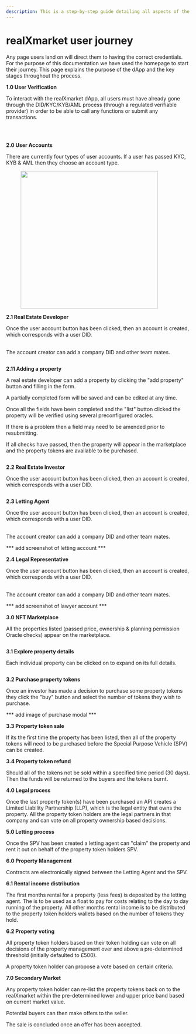 ```yaml
---
description: This is a step-by-step guide detailing all aspects of the user journey.
---
```


# realXmarket user journey

Any page users land on will direct them to having the correct credentials. For the purpose of this documentation we have used the homepage to start their journey. This page explains the purpose of the dApp and the key stages throughout the process.

**1.0 User Verification**

To interact with the realXmarket dApp, all users must have already gone through the DID/KYC/KYB/AML process (through a regulated verifiable provider) in order to be able to call any functions or submit any transactions.

<figure><img src="../.gitbook/assets/Landing page.jpg" alt=""><figcaption></figcaption></figure>

<figure><img src="../.gitbook/assets/Verify-Your-Personal-KYC-Credential.jpg" alt=""><figcaption></figcaption></figure>

\
**2.0 User Accounts**

There are currently four types of user accounts. If a user has passed KYC, KYB & AML then they choose an account type.

<figure><img src="../.gitbook/assets/Select_user_type_1 (2).png" alt="" width="375"><figcaption></figcaption></figure>

**2.1 Real Estate Developer**

Once the user account button has been clicked, then an account is created, which corresponds with a user DID.

\
The account creator can add a company DID and other team mates.

<figure><img src="../.gitbook/assets/Company.png" alt=""><figcaption></figcaption></figure>

**2.11 Adding a property**

A real estate developer can add a property by clicking the "add property" button and filling in the form.&#x20;

A partially completed form will be saved and can be edited at any time.

Once all the fields have been completed and the "list" button clicked the property will be verified using several preconfigured oracles.

If there is a problem then a field may need to be amended prior to resubmitting.

If all checks have passed, then the property will appear in the marketplace and the property tokens are available to be purchased.

<figure><img src="../.gitbook/assets/Add properties.png" alt=""><figcaption></figcaption></figure>

**2.2 Real Estate Investor**

Once the user account button has been clicked, then an account is created, which corresponds with a user DID.

<figure><img src="../.gitbook/assets/investor Profile.png" alt=""><figcaption></figcaption></figure>

**2.3 Letting Agent**

Once the user account button has been clicked, then an account is created, which corresponds with a user DID.

\
The account creator can add a company DID and other team mates.

\*\*\* add screenshot of letting account \*\*\*



**2.4 Legal Representative**

Once the user account button has been clicked, then an account is created, which corresponds with a user DID.

\
The account creator can add a company DID and other team mates.

\*\*\* add screenshot of lawyer account \*\*\*



**3.0 NFT Marketplace**

All the properties listed (passed price, ownership & planning permission Oracle checks) appear on the marketplace.

<figure><img src="../.gitbook/assets/Marketplace (1) (1).png" alt=""><figcaption></figcaption></figure>

**3.1 Explore property details**

Each individual property can be clicked on to expand on its full details.

<figure><img src="../.gitbook/assets/Properties details.png" alt=""><figcaption></figcaption></figure>

**3.2 Purchase property tokens**

Once an investor has made a decision to purchase some property tokens they click the "buy" button and select the number of tokens they wish to purchase.

\*\*\* add image of purchase modal \*\*\*

**3.3 Property token sale**

If its the first time the property has been listed, then all of the property tokens will need to be purchased before the Special Purpose Vehicle (SPV) can be created.

**3.4 Property token refund**

Should all of the tokens not be sold within a specified time period (30 days). Then the funds will be returned to the buyers and the tokens burnt.

**4.0 Legal process**

Once the last property token(s) have been purchased an API creates a Limited Liability Partnership (LLP), which is the legal entity that owns the property. All the property token holders are the legal partners in that company and can vote on all property ownership based decisions.

**5.0 Letting process**

Once the SPV has been created a letting agent can "claim" the property and rent it out on behalf of the property token holders SPV.

**6.0 Property Management**

Contracts are electronically signed between the Letting Agent and the SPV.

**6.1 Rental income distribution**

The first months rental for a property (less fees) is deposited by the letting agent. The is to be used as a float to pay for costs relating to the day to day running of the property. All other months rental income is to be distributed to the property token holders wallets based on the number of tokens they hold.

**6.2 Property voting**

All property token holders based on their token holding can vote on all decisions of the property management over and above a pre-determined threshold (initially defaulted to £500).

A property token holder can propose a vote based on certain criteria.

**7.0 Secondary Market**

Any property token holder can re-list the property tokens back on to the realXmarket within the pre-determined lower and upper price band based on current market value.

Potential buyers can then make offers to the seller.

The sale is concluded once an offer has been accepted.
